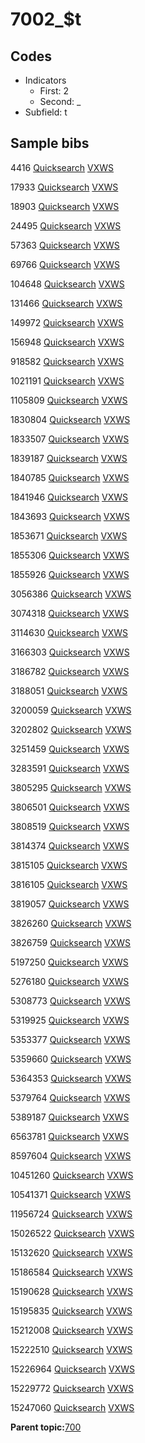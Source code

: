 # 7002\_$t

## Codes

-   Indicators
    -   First: 2
    -   Second: \_
-   Subfield: t

## Sample bibs

4416 [Quicksearch](https://search.library.yale.edu/catalog/4416) [VXWS](http://prodorbis.library.yale.edu:7014/vxws/GetHoldingsService?bibId=4416)

17933 [Quicksearch](https://search.library.yale.edu/catalog/17933) [VXWS](http://prodorbis.library.yale.edu:7014/vxws/GetHoldingsService?bibId=17933)

18903 [Quicksearch](https://search.library.yale.edu/catalog/18903) [VXWS](http://prodorbis.library.yale.edu:7014/vxws/GetHoldingsService?bibId=18903)

24495 [Quicksearch](https://search.library.yale.edu/catalog/24495) [VXWS](http://prodorbis.library.yale.edu:7014/vxws/GetHoldingsService?bibId=24495)

57363 [Quicksearch](https://search.library.yale.edu/catalog/57363) [VXWS](http://prodorbis.library.yale.edu:7014/vxws/GetHoldingsService?bibId=57363)

69766 [Quicksearch](https://search.library.yale.edu/catalog/69766) [VXWS](http://prodorbis.library.yale.edu:7014/vxws/GetHoldingsService?bibId=69766)

104648 [Quicksearch](https://search.library.yale.edu/catalog/104648) [VXWS](http://prodorbis.library.yale.edu:7014/vxws/GetHoldingsService?bibId=104648)

131466 [Quicksearch](https://search.library.yale.edu/catalog/131466) [VXWS](http://prodorbis.library.yale.edu:7014/vxws/GetHoldingsService?bibId=131466)

149972 [Quicksearch](https://search.library.yale.edu/catalog/149972) [VXWS](http://prodorbis.library.yale.edu:7014/vxws/GetHoldingsService?bibId=149972)

156948 [Quicksearch](https://search.library.yale.edu/catalog/156948) [VXWS](http://prodorbis.library.yale.edu:7014/vxws/GetHoldingsService?bibId=156948)

918582 [Quicksearch](https://search.library.yale.edu/catalog/918582) [VXWS](http://prodorbis.library.yale.edu:7014/vxws/GetHoldingsService?bibId=918582)

1021191 [Quicksearch](https://search.library.yale.edu/catalog/1021191) [VXWS](http://prodorbis.library.yale.edu:7014/vxws/GetHoldingsService?bibId=1021191)

1105809 [Quicksearch](https://search.library.yale.edu/catalog/1105809) [VXWS](http://prodorbis.library.yale.edu:7014/vxws/GetHoldingsService?bibId=1105809)

1830804 [Quicksearch](https://search.library.yale.edu/catalog/1830804) [VXWS](http://prodorbis.library.yale.edu:7014/vxws/GetHoldingsService?bibId=1830804)

1833507 [Quicksearch](https://search.library.yale.edu/catalog/1833507) [VXWS](http://prodorbis.library.yale.edu:7014/vxws/GetHoldingsService?bibId=1833507)

1839187 [Quicksearch](https://search.library.yale.edu/catalog/1839187) [VXWS](http://prodorbis.library.yale.edu:7014/vxws/GetHoldingsService?bibId=1839187)

1840785 [Quicksearch](https://search.library.yale.edu/catalog/1840785) [VXWS](http://prodorbis.library.yale.edu:7014/vxws/GetHoldingsService?bibId=1840785)

1841946 [Quicksearch](https://search.library.yale.edu/catalog/1841946) [VXWS](http://prodorbis.library.yale.edu:7014/vxws/GetHoldingsService?bibId=1841946)

1843693 [Quicksearch](https://search.library.yale.edu/catalog/1843693) [VXWS](http://prodorbis.library.yale.edu:7014/vxws/GetHoldingsService?bibId=1843693)

1853671 [Quicksearch](https://search.library.yale.edu/catalog/1853671) [VXWS](http://prodorbis.library.yale.edu:7014/vxws/GetHoldingsService?bibId=1853671)

1855306 [Quicksearch](https://search.library.yale.edu/catalog/1855306) [VXWS](http://prodorbis.library.yale.edu:7014/vxws/GetHoldingsService?bibId=1855306)

1855926 [Quicksearch](https://search.library.yale.edu/catalog/1855926) [VXWS](http://prodorbis.library.yale.edu:7014/vxws/GetHoldingsService?bibId=1855926)

3056386 [Quicksearch](https://search.library.yale.edu/catalog/3056386) [VXWS](http://prodorbis.library.yale.edu:7014/vxws/GetHoldingsService?bibId=3056386)

3074318 [Quicksearch](https://search.library.yale.edu/catalog/3074318) [VXWS](http://prodorbis.library.yale.edu:7014/vxws/GetHoldingsService?bibId=3074318)

3114630 [Quicksearch](https://search.library.yale.edu/catalog/3114630) [VXWS](http://prodorbis.library.yale.edu:7014/vxws/GetHoldingsService?bibId=3114630)

3166303 [Quicksearch](https://search.library.yale.edu/catalog/3166303) [VXWS](http://prodorbis.library.yale.edu:7014/vxws/GetHoldingsService?bibId=3166303)

3186782 [Quicksearch](https://search.library.yale.edu/catalog/3186782) [VXWS](http://prodorbis.library.yale.edu:7014/vxws/GetHoldingsService?bibId=3186782)

3188051 [Quicksearch](https://search.library.yale.edu/catalog/3188051) [VXWS](http://prodorbis.library.yale.edu:7014/vxws/GetHoldingsService?bibId=3188051)

3200059 [Quicksearch](https://search.library.yale.edu/catalog/3200059) [VXWS](http://prodorbis.library.yale.edu:7014/vxws/GetHoldingsService?bibId=3200059)

3202802 [Quicksearch](https://search.library.yale.edu/catalog/3202802) [VXWS](http://prodorbis.library.yale.edu:7014/vxws/GetHoldingsService?bibId=3202802)

3251459 [Quicksearch](https://search.library.yale.edu/catalog/3251459) [VXWS](http://prodorbis.library.yale.edu:7014/vxws/GetHoldingsService?bibId=3251459)

3283591 [Quicksearch](https://search.library.yale.edu/catalog/3283591) [VXWS](http://prodorbis.library.yale.edu:7014/vxws/GetHoldingsService?bibId=3283591)

3805295 [Quicksearch](https://search.library.yale.edu/catalog/3805295) [VXWS](http://prodorbis.library.yale.edu:7014/vxws/GetHoldingsService?bibId=3805295)

3806501 [Quicksearch](https://search.library.yale.edu/catalog/3806501) [VXWS](http://prodorbis.library.yale.edu:7014/vxws/GetHoldingsService?bibId=3806501)

3808519 [Quicksearch](https://search.library.yale.edu/catalog/3808519) [VXWS](http://prodorbis.library.yale.edu:7014/vxws/GetHoldingsService?bibId=3808519)

3814374 [Quicksearch](https://search.library.yale.edu/catalog/3814374) [VXWS](http://prodorbis.library.yale.edu:7014/vxws/GetHoldingsService?bibId=3814374)

3815105 [Quicksearch](https://search.library.yale.edu/catalog/3815105) [VXWS](http://prodorbis.library.yale.edu:7014/vxws/GetHoldingsService?bibId=3815105)

3816105 [Quicksearch](https://search.library.yale.edu/catalog/3816105) [VXWS](http://prodorbis.library.yale.edu:7014/vxws/GetHoldingsService?bibId=3816105)

3819057 [Quicksearch](https://search.library.yale.edu/catalog/3819057) [VXWS](http://prodorbis.library.yale.edu:7014/vxws/GetHoldingsService?bibId=3819057)

3826260 [Quicksearch](https://search.library.yale.edu/catalog/3826260) [VXWS](http://prodorbis.library.yale.edu:7014/vxws/GetHoldingsService?bibId=3826260)

3826759 [Quicksearch](https://search.library.yale.edu/catalog/3826759) [VXWS](http://prodorbis.library.yale.edu:7014/vxws/GetHoldingsService?bibId=3826759)

5197250 [Quicksearch](https://search.library.yale.edu/catalog/5197250) [VXWS](http://prodorbis.library.yale.edu:7014/vxws/GetHoldingsService?bibId=5197250)

5276180 [Quicksearch](https://search.library.yale.edu/catalog/5276180) [VXWS](http://prodorbis.library.yale.edu:7014/vxws/GetHoldingsService?bibId=5276180)

5308773 [Quicksearch](https://search.library.yale.edu/catalog/5308773) [VXWS](http://prodorbis.library.yale.edu:7014/vxws/GetHoldingsService?bibId=5308773)

5319925 [Quicksearch](https://search.library.yale.edu/catalog/5319925) [VXWS](http://prodorbis.library.yale.edu:7014/vxws/GetHoldingsService?bibId=5319925)

5353377 [Quicksearch](https://search.library.yale.edu/catalog/5353377) [VXWS](http://prodorbis.library.yale.edu:7014/vxws/GetHoldingsService?bibId=5353377)

5359660 [Quicksearch](https://search.library.yale.edu/catalog/5359660) [VXWS](http://prodorbis.library.yale.edu:7014/vxws/GetHoldingsService?bibId=5359660)

5364353 [Quicksearch](https://search.library.yale.edu/catalog/5364353) [VXWS](http://prodorbis.library.yale.edu:7014/vxws/GetHoldingsService?bibId=5364353)

5379764 [Quicksearch](https://search.library.yale.edu/catalog/5379764) [VXWS](http://prodorbis.library.yale.edu:7014/vxws/GetHoldingsService?bibId=5379764)

5389187 [Quicksearch](https://search.library.yale.edu/catalog/5389187) [VXWS](http://prodorbis.library.yale.edu:7014/vxws/GetHoldingsService?bibId=5389187)

6563781 [Quicksearch](https://search.library.yale.edu/catalog/6563781) [VXWS](http://prodorbis.library.yale.edu:7014/vxws/GetHoldingsService?bibId=6563781)

8597604 [Quicksearch](https://search.library.yale.edu/catalog/8597604) [VXWS](http://prodorbis.library.yale.edu:7014/vxws/GetHoldingsService?bibId=8597604)

10451260 [Quicksearch](https://search.library.yale.edu/catalog/10451260) [VXWS](http://prodorbis.library.yale.edu:7014/vxws/GetHoldingsService?bibId=10451260)

10541371 [Quicksearch](https://search.library.yale.edu/catalog/10541371) [VXWS](http://prodorbis.library.yale.edu:7014/vxws/GetHoldingsService?bibId=10541371)

11956724 [Quicksearch](https://search.library.yale.edu/catalog/11956724) [VXWS](http://prodorbis.library.yale.edu:7014/vxws/GetHoldingsService?bibId=11956724)

15026522 [Quicksearch](https://search.library.yale.edu/catalog/15026522) [VXWS](http://prodorbis.library.yale.edu:7014/vxws/GetHoldingsService?bibId=15026522)

15132620 [Quicksearch](https://search.library.yale.edu/catalog/15132620) [VXWS](http://prodorbis.library.yale.edu:7014/vxws/GetHoldingsService?bibId=15132620)

15186584 [Quicksearch](https://search.library.yale.edu/catalog/15186584) [VXWS](http://prodorbis.library.yale.edu:7014/vxws/GetHoldingsService?bibId=15186584)

15190628 [Quicksearch](https://search.library.yale.edu/catalog/15190628) [VXWS](http://prodorbis.library.yale.edu:7014/vxws/GetHoldingsService?bibId=15190628)

15195835 [Quicksearch](https://search.library.yale.edu/catalog/15195835) [VXWS](http://prodorbis.library.yale.edu:7014/vxws/GetHoldingsService?bibId=15195835)

15212008 [Quicksearch](https://search.library.yale.edu/catalog/15212008) [VXWS](http://prodorbis.library.yale.edu:7014/vxws/GetHoldingsService?bibId=15212008)

15222510 [Quicksearch](https://search.library.yale.edu/catalog/15222510) [VXWS](http://prodorbis.library.yale.edu:7014/vxws/GetHoldingsService?bibId=15222510)

15226964 [Quicksearch](https://search.library.yale.edu/catalog/15226964) [VXWS](http://prodorbis.library.yale.edu:7014/vxws/GetHoldingsService?bibId=15226964)

15229772 [Quicksearch](https://search.library.yale.edu/catalog/15229772) [VXWS](http://prodorbis.library.yale.edu:7014/vxws/GetHoldingsService?bibId=15229772)

15247060 [Quicksearch](https://search.library.yale.edu/catalog/15247060) [VXWS](http://prodorbis.library.yale.edu:7014/vxws/GetHoldingsService?bibId=15247060)

**Parent topic:**[700](../../tags/700/700.md)

